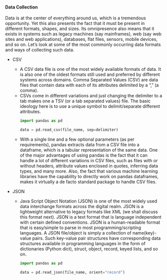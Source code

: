 #### Data Collection
Data is at the center of everything around us, which is a tremendous opportunity. Yet this also presents the fact that it must be present in different formats, shapes, and sizes. Its omnipresence also means that it exists in systems such as legacy machines (say mainframes), web (say web sites and web applications), databases, flat files, sensors, mobile devices, and so on. Let’s look at some of the most commonly occurring data formats and ways of collecting such data.
- CSV
	- A CSV data file is one of the most widely available formats of data. It is also one of the oldest formats still used and preferred by different systems across domains. Comma Separated Values (CSV) are data files that contain data with each of its attributes delimited by a “,” (a comma).
	- CSVs come in different variations and just changing the delimiter to a tab makes one a TSV (or a tab separated values) file. The basic ideology here is to use a unique symbol to delimit/separate different attributes.
		```py
		import pandas as pd
		
		data = pd.read_csv(file_name, sep=delimiter)
		```
	- With a single line and a few optional parameters (as per requirements), pandas extracts data from a CSV file into a dataframe, which is a tabular representation of the same data. One of the major advantages of using pandas is the fact that it can handle a lot of different variations in CSV files, such as files with or without headers, attribute values enclosed in quotes, inferring data types, and many more. Also, the fact that various machine learning libraries have the capability to directly work on pandas dataframes, makes it virtually a de facto standard package to handle CSV files.

- JSON
	- Java Script Object Notation (JSON) is one of the most widely used data interchange formats across the digital realm. JSON is a lightweight alternative to legacy formats like XML (we shall discuss this format next). JSON is a text format that is language independent with certain defined conventions. JSON is a human-readable format that is easy/simple to parse in most programming/scripting languages. A JSON file/object is simply a collection of name(key)-value pairs. Such key-value pair structures have corresponding data structures available in programming languages in the form of dictionaries (Python dict), struct, object, record, keyed lists, and so on.
		```py
		import pandas as pd
		
		data = pd.read_json(file_name, orient="record")
		```
<!--stackedit_data:
eyJoaXN0b3J5IjpbLTQyMDQ1NjA5XX0=
-->